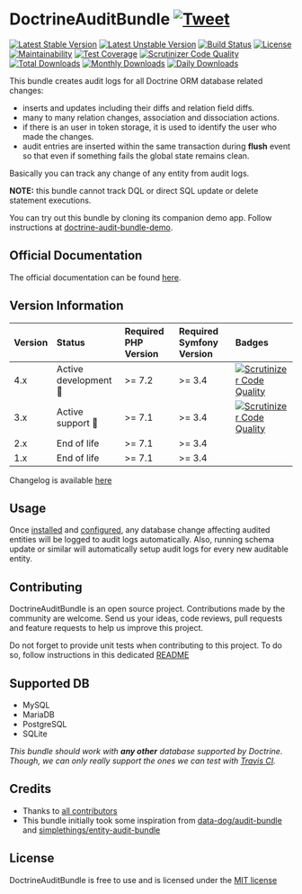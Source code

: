 # DoctrineAuditBundle [![Tweet](https://img.shields.io/twitter/url/http/shields.io.svg?style=social)](https://twitter.com/intent/tweet?text=Create%20audit%20logs%20for%20all%20Doctrine%20ORM%20database%20related%20changes%20with%20DoctrineAuditBundle.&url=https://github.com/DamienHarper/DoctrineAuditBundle&hashtags=doctrine-audit-log-bundle)
[![Latest Stable Version](https://poser.pugx.org/damienharper/doctrine-audit-bundle/v/stable)](https://packagist.org/packages/damienharper/doctrine-audit-bundle)
[![Latest Unstable Version](https://poser.pugx.org/damienharper/doctrine-audit-bundle/v/unstable)](https://packagist.org/packages/damienharper/doctrine-audit-bundle)
[![Build Status](https://travis-ci.com/DamienHarper/DoctrineAuditBundle.svg?branch=master)](https://travis-ci.com/DamienHarper/DoctrineAuditBundle)
[![License](https://poser.pugx.org/damienharper/doctrine-audit-bundle/license)](https://packagist.org/packages/damienharper/doctrine-audit-bundle)
[![Maintainability](https://api.codeclimate.com/v1/badges/2b8ef891de14763f043b/maintainability)](https://codeclimate.com/github/DamienHarper/DoctrineAuditBundle/maintainability)
[![Test Coverage](https://api.codeclimate.com/v1/badges/2b8ef891de14763f043b/test_coverage)](https://codeclimate.com/github/DamienHarper/DoctrineAuditBundle/test_coverage)
[![Scrutinizer Code Quality](https://scrutinizer-ci.com/g/DamienHarper/DoctrineAuditBundle/badges/quality-score.png?b=master)](https://scrutinizer-ci.com/g/DamienHarper/DoctrineAuditBundle/?branch=master)<br/>
[![Total Downloads](https://poser.pugx.org/damienharper/doctrine-audit-bundle/downloads)](https://packagist.org/packages/damienharper/doctrine-audit-bundle)
[![Monthly Downloads](https://poser.pugx.org/damienharper/doctrine-audit-bundle/d/monthly)](https://packagist.org/packages/damienharper/doctrine-audit-bundle)
[![Daily Downloads](https://poser.pugx.org/damienharper/doctrine-audit-bundle/d/daily)](https://packagist.org/packages/damienharper/doctrine-audit-bundle)

This bundle creates audit logs for all Doctrine ORM database related changes:

- inserts and updates including their diffs and relation field diffs.
- many to many relation changes, association and dissociation actions.
- if there is an user in token storage, it is used to identify the user who made the changes.
- audit entries are inserted within the same transaction during **flush** event 
so that even if something fails the global state remains clean.

Basically you can track any change of any entity from audit logs.

**NOTE:** this bundle cannot track DQL or direct SQL update or delete statement executions.

You can try out this bundle by cloning its companion demo app. 
Follow instructions at [doctrine-audit-bundle-demo](https://github.com/DamienHarper/doctrine-audit-bundle-demo).


## Official Documentation
The official documentation can be found [here](doc/00-index.md).


## Version Information
 Version   | Status                      | Required PHP Version | Required Symfony Version | Badges
:----------|:----------------------------|:---------------------|:-------------------------|:-----------
 4.x       | Active development :rocket: | >= 7.2               | >= 3.4                   | [![Scrutinizer Code Quality](https://scrutinizer-ci.com/g/DamienHarper/DoctrineAuditBundle/badges/quality-score.png?b=master)](https://scrutinizer-ci.com/g/DamienHarper/DoctrineAuditBundle/?branch=master)
 3.x       | Active support :rocket:     | >= 7.1               | >= 3.4                   | [![Scrutinizer Code Quality](https://scrutinizer-ci.com/g/DamienHarper/DoctrineAuditBundle/badges/quality-score.png?b=3.x)](https://scrutinizer-ci.com/g/DamienHarper/DoctrineAuditBundle/?branch=3.x)
 2.x       | End of life                 | >= 7.1               | >= 3.4                   |
 1.x       | End of life                 | >= 7.1               | >= 3.4                   |

Changelog is available [here](CHANGELOG.md)


## Usage
Once [installed](doc/11-installation.md) and [configured](doc/20-general-configuration.md), any database change 
affecting audited entities will be logged to audit logs automatically.
Also, running schema update or similar will automatically setup audit logs for every 
new auditable entity.

## Contributing
DoctrineAuditBundle is an open source project. Contributions made by the community are welcome. 
Send us your ideas, code reviews, pull requests and feature requests to help us improve this project.

Do not forget to provide unit tests when contributing to this project. 
To do so, follow instructions in this dedicated [README](tests/README.md)

## Supported DB
* MySQL
* MariaDB
* PostgreSQL
* SQLite

*This bundle should work with **any other** database supported by Doctrine. 
Though, we can only really support the ones we can test with [Travis CI](https://travis-ci.com).*

## Credits
- Thanks to [all contributors](https://github.com/DamienHarper/DoctrineAuditBundle/graphs/contributors)
- This bundle initially took some inspiration from [data-dog/audit-bundle](https://github.com/DATA-DOG/DataDogAuditBundle.git) and 
[simplethings/entity-audit-bundle](https://github.com/simplethings/EntityAuditBundle.git)

## License
DoctrineAuditBundle is free to use and is licensed under the [MIT license](http://www.opensource.org/licenses/mit-license.php)
